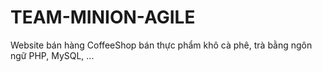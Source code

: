 # TEAM-MINION-AGILE
Website bán hàng CoffeeShop bán thực phẩm khô cà phê, trà bằng ngôn ngữ PHP, MySQL, ...
